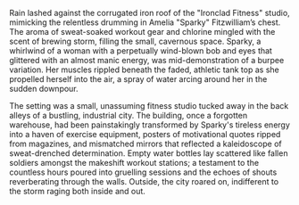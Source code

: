 Rain lashed against the corrugated iron roof of the "Ironclad Fitness" studio, mimicking the relentless drumming in Amelia "Sparky"  Fitzwilliam’s chest.  The aroma of sweat-soaked workout gear and chlorine mingled with the scent of brewing storm, filling the small, cavernous space.  Sparky, a whirlwind of a woman with a perpetually wind-blown bob and eyes that glittered with an almost manic energy, was mid-demonstration of a burpee variation.  Her muscles rippled beneath the faded, athletic tank top as she propelled herself into the air, a spray of water arcing around her in the sudden downpour.

The setting was a small, unassuming fitness studio tucked away in the back alleys of a bustling, industrial city.  The building, once a forgotten warehouse, had been painstakingly transformed by Sparky's tireless energy into a haven of exercise equipment, posters of motivational quotes ripped from magazines, and mismatched mirrors that reflected a kaleidoscope of sweat-drenched determination.  Empty water bottles lay scattered like fallen soldiers amongst the makeshift workout stations; a testament to the countless hours poured into gruelling sessions and the echoes of shouts reverberating through the walls.  Outside, the city roared on, indifferent to the storm raging both inside and out.
